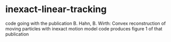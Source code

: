 # inexact-linear-tracking
code going with the publication B. Hahn, B. Wirth: Convex reconstruction of moving particles with inexact motion model
code produces figure 1 of that publication
